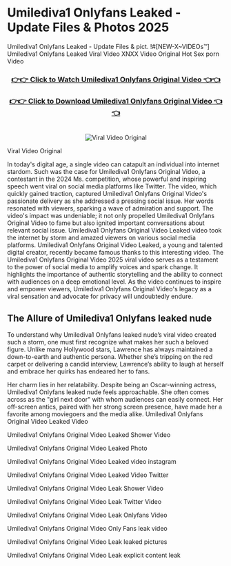 # Umilediva1 Onlyfans Leaked - Update Files & Photos 2025

Umilediva1 Onlyfans Leaked - Update Files & pict. !#[NEW-X~VIDEOs™] Umilediva1 Onlyfans Leaked Viral Video XNXX Video Original Hot Sex porn Video
<br>
<div align="center">
<h3><a href="https://links2leaks.com?utm_source=umilediva1&utm_medium=gitlong" rel="nofollow">👉👉 Click to Watch Umilediva1 Onlyfans Original Video 👈👈</a></h3>
<h3><a href="https://links2leaks.com?utm_source=umilediva1&utm_medium=gitlong" rel="nofollow">👉👉 Click to Download Umilediva1 Onlyfans Original Video 👈👈</a></h3>
<br>
<a href="https://links2leaks.com?utm_source=umilediva1&utm_medium=gitlong" rel="nofollow"><img src="https://i.ibb.co/Gkj2r4b/banner.png" alt="Viral Video Original" style="max-width: 100%; display: inline-block;" data-target="animated-image.originalImage"></a>
</div>

Viral Video Original

In today's digital age, a single video can catapult an individual into internet stardom. Such was the case for Umilediva1 Onlyfans Original Video, a contestant in the 2024 Ms. competition, whose powerful and inspiring speech went viral on social media platforms like Twitter.
The video, which quickly gained traction, captured Umilediva1 Onlyfans Original Video's passionate delivery as she addressed a pressing social issue. Her words resonated with viewers, sparking a wave of admiration and support. The video's impact was undeniable; it not only propelled Umilediva1 Onlyfans Original Video to fame but also ignited important conversations about relevant social issue.
Umilediva1 Onlyfans Original Video Leaked video took the internet by storm and amazed viewers on various social media platforms. Umilediva1 Onlyfans Original Video Leaked, a young and talented digital creator, recently became famous thanks to this interesting video.
The Umilediva1 Onlyfans Original Video 2025 viral video serves as a testament to the power of social media to amplify voices and spark change. It highlights the importance of authentic storytelling and the ability to connect with audiences on a deep emotional level. As the video continues to inspire and empower viewers, Umilediva1 Onlyfans Original Video's legacy as a viral sensation and advocate for privacy will undoubtedly endure.

<h2>The Allure of Umilediva1 Onlyfans leaked nude</h2>


To understand why Umilediva1 Onlyfans leaked nude’s viral video created such a storm, one must first recognize what makes her such a beloved figure. Unlike many Hollywood stars, Lawrence has always maintained a down-to-earth and authentic persona. Whether she’s tripping on the red carpet or delivering a candid interview, Lawrence’s ability to laugh at herself and embrace her quirks has endeared her to fans.

Her charm lies in her relatability. Despite being an Oscar-winning actress, Umilediva1 Onlyfans leaked nude feels approachable. She often comes across as the "girl next door" with whom audiences can easily connect. Her off-screen antics, paired with her strong screen presence, have made her a favorite among moviegoers and the media alike.
Umilediva1 Onlyfans Original Video Leaked Video

Umilediva1 Onlyfans Original Video Leaked Shower Video

Umilediva1 Onlyfans Original Video Leaked Photo

Umilediva1 Onlyfans Original Video Leaked video instagram

Umilediva1 Onlyfans Original Video Leaked Video Twitter

Umilediva1 Onlyfans Original Video Leak Shower Video

Umilediva1 Onlyfans Original Video Leak Twitter Video

Umilediva1 Onlyfans Original Video Leak Onlyfans Video

Umilediva1 Onlyfans Original Video Only Fans leak video

Umilediva1 Onlyfans Original Video Leak leaked pictures

Umilediva1 Onlyfans Original Video Leak explicit content leak